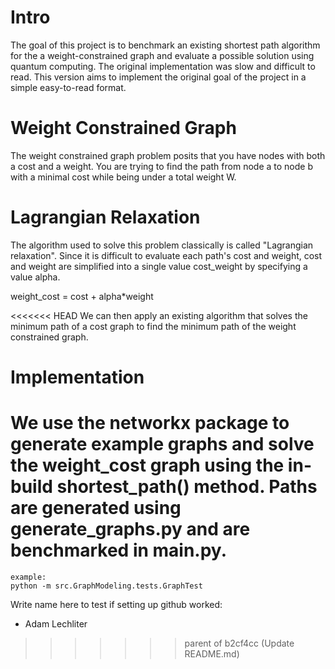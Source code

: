 # Intro
The goal of this project is to benchmark an existing shortest path algorithm for the a weight-constrained graph and evaluate a possible solution using quantum computing. The original implementation was slow and difficult to read. This version aims to implement the original goal of the project in a simple easy-to-read format.
# Weight Constrained Graph
The weight constrained graph problem posits that you have nodes with both a cost and a weight. You are trying to find the path from node a to node b with a minimal cost while being under a total weight W.
# Lagrangian Relaxation
The algorithm used to solve this problem classically is called "Lagrangian relaxation". Since it is difficult to evaluate each path's cost and weight, cost and weight are simplified into a single value cost_weight by specifying a value alpha. 

weight_cost = cost + alpha\*weight

<<<<<<< HEAD
We can then apply an existing algorithm that solves the minimum path of a cost graph to find the minimum path of the weight constrained graph.
# Implementation
We use the networkx package to generate example graphs and solve the weight_cost graph using the in-build shortest_path() method. Paths are generated using generate_graphs.py and are benchmarked in main.py.
=======
    example:
    python -m src.GraphModeling.tests.GraphTest

Write name here to test if setting up github worked:
+ Adam Lechliter
>>>>>>> parent of b2cf4cc (Update README.md)

